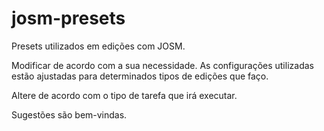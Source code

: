 # josm-presets

Presets utilizados em edições com JOSM.

Modificar de acordo com a sua necessidade. As configurações utilizadas estão ajustadas para determinados tipos de edições que faço.

Altere de acordo com o tipo de tarefa que irá executar.

Sugestões são bem-vindas.
